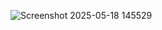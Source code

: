 ![Screenshot 2025-05-18 145529](https://github.com/user-attachments/assets/9c9b8509-42db-44e8-b7b3-0c3880f45a9c)
